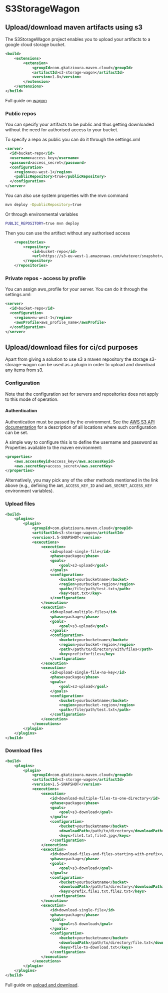 # S3StorageWagon

## Upload/download maven artifacts using s3

The S3StorageWagon project enables you to upload your artifacts to a google cloud storage bucket. 

```xml
<build>
    <extensions>
        <extension>
            <groupId>com.gkatzioura.maven.cloud</groupId>
            <artifactId>s3-storage-wagon</artifactId>
            <version>1.8</version>
        </extension>
    </extensions>
</build>
```
Full guide on [wagon](https://egkatzioura.com/2018/04/09/host-your-maven-artifacts-using-amazon-s3/)

### Public repos

You can specify your artifacts to be public and thus getting downloaded without the need for authorised access to your bucket.

To specify a repo as public you can do it through the settings.xml

```xml
<server>
  <id>bucket-repo</id>
  <username>access_key</username>
  <password>access_secret</password>
  <configuration>
    <region>eu-west-1</region>
    <publicRepository>true</publicRepository>    
  </configuration>
</server>
``` 

You can also use system properties with the mvn command

```bash
mvn deploy -DpublicRepository=true
```

Or through environmental variables

```bash
PUBLIC_REPOSITORY=true mvn deploy
```

Then you can use the artifact without any authorised access

```xml
    <repositories>
        <repository>
            <id>bucket-repo</id>
            <url>https://s3-eu-west-1.amazonaws.com/whatever/snapshot</url>
        </repository>
    </repositories>
```

### Private repos - access by profile
You can assign aws_profile for your server. You can do it through the settings.xml: 
```xml
<server>
  <id>bucket-repo</id>  
  <configuration>
    <region>eu-west-1</region>
    <awsProfile>aws_profile_name</awsProfile>    
  </configuration>
</server>
``` 


## Upload/download files for ci/cd purposes

Apart from giving a solution to use s3 a maven repository the storage s3-storage-wagon can be used as a plugin in order to
upload and download any items from s3.

### Configuration
Note that the configuration set for servers and repositories does not apply to this mode of operation.

#### Authentication
Authentication must be passed by the environment. See the
<a href="https://docs.aws.amazon.com/AWSJavaSDK/latest/javadoc/com/amazonaws/auth/DefaultAWSCredentialsProviderChain.html">AWS S3 API documentation</a>
for a description of all locations where such configuration can be set.

A simple way to configure this is to define the username and password as Properties available to the maven environment:
```xml
<properties>
    <aws.accessKeyid>access_key</aws.accessKeyid>
    <aws.secretKey>access_secret</aws.secretKey>
</properties>
```

Alternatively, you may pick any of the other methods mentioned in the link above (e.g., defining the `AWS_ACCESS_KEY_ID` and `AWS_SECRET_ACCESS_KEY` environment variables).


### Upload files

```xml
<build>
    <plugins>
        <plugin>
            <groupId>com.gkatzioura.maven.cloud</groupId>
            <artifactId>s3-storage-wagon</artifactId>
            <version>1.5-SNAPSHOT</version>
            <executions>
                <execution>
                    <id>upload-single-file</id>
                    <phase>package</phase>
                    <goals>
                        <goal>s3-upload</goal>
                    </goals>
                    <configuration>
                        <bucket>yourbucketname</bucket>
                        <region>yourbucket-region</region>
                        <path>/file/path/test.txt</path>
                        <key>test.txt</key>
                    </configuration>
                </execution>
                <execution>
                    <id>upload-multiple-files</id>
                    <phase>package</phase>
                    <goals>
                        <goal>s3-upload</goal>
                    </goals>
                    <configuration>
                        <bucket>yourbucketname</bucket>
                        <region>yourbucket-region</region>
                        <path>/path/to/directory/with/files</path>
                        <key>prefixforfiles</key>
                    </configuration>
                </execution>
                <execution>
                    <id>upload-single-file-no-key</id>
                    <phase>package</phase>
                    <goals>
                        <goal>s3-upload</goal>
                    </goals>
                    <configuration>
                        <bucket>yourbucketname</bucket>
                        <region>yourbucket-region</region>
                        <path>/file/path/test.txt</path>
                    </configuration>
                </execution>
            </executions>
        </plugin>
    </plugins>
</build>
```

### Download files

```xml
<build>
    <plugins>
        <plugin>
            <groupId>com.gkatzioura.maven.cloud</groupId>
            <artifactId>s3-storage-wagon</artifactId>
            <version>1.5-SNAPSHOT</version>
            <executions>
                <execution>
                    <id>download-multiple-files-to-one-directory</id>
                    <phase>package</phase>
                    <goals>
                        <goal>s3-download</goal>
                    </goals>
                    <configuration>
                        <bucket>yourbucketname</bucket>
                        <downloadPath>/path/to/directory</downloadPath>
                        <keys>file1.txt,file2.jpg</keys>
                    </configuration>
                </execution>
                <execution>
                    <id>download-files-and-files-starting-with-prefix</id>
                    <phase>package</phase>
                    <goals>
                        <goal>s3-download</goal>
                    </goals>
                    <configuration>
                        <bucket>yourbucketname</bucket>
                        <downloadPath>/path/to/directory</downloadPath>
                        <keys>prefix,file1.txt,file2.txt</keys>
                    </configuration>
                </execution>
                <execution>
                    <id>download-single-file</id>
                    <phase>package</phase>
                    <goals>
                        <goal>s3-download</goal>
                    </goals>
                    <configuration>
                        <bucket>yourbucketname</bucket>
                        <downloadPath>/path/to/directory/file.txt</downloadPath>
                        <keys>file-to-download.txt</keys>
                    </configuration>
                </execution>
            </executions>
        </plugin>
    </plugins>
</build>
```

Full guide on [upload and download](https://egkatzioura.com/2019/01/22/upload-and-download-files-to-s3-using-maven/).


